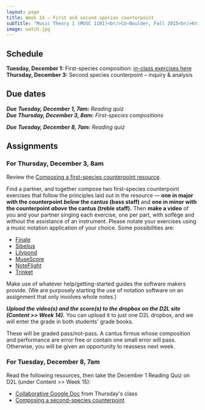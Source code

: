 ```yaml
---
layout: page
title: Week 14 – First and second species counterpoint
subTitle: "Music Theory 1 (MUSC 1101)<br/>CU–Boulder, Fall 2015<br/>Kris Shaffer, Ph.D. – instructor"
image: watch.jpg
---
```


## Schedule

**Tuesday, December 1:** First-species composition: [in-class exercises here](/FirstSpeciesExercises/)  
**Thursday, December 3:** Second species counterpoint – inquiry & analysis

## Due dates

***Due Tuesday, December 1, 7am:*** *Reading quiz*   
***Due Thursday, December 3, 8am:*** *First-species compositions*   

***Due Tuesday, December 8, 7am:*** *Reading quiz*   


## Assignments

### For Thursday, December 3, 8am

Review the [Composing a first-species counterpoint resource](http://openmusictheory.com/firstSpecies.html).

Find a partner, and together compose two first-species counterpoint exercises that follow the principles laid out in the resource — **one in major with the counterpoint *below* the cantus (bass staff)** and **one in minor with the counterpoint *above* the cantus (treble staff).** Then **make a video** of you and your partner singing each exercise, one per part, with solfège and without the assistance of an instrument. Please notate your exercises using a music notation application of your choice. Some possibilities are:

- [Finale](http://finalemusic.com)  
- [Sibelius](http://sibelius.com)  
- [Lilypond](http://lilypond.org)  
- [MuseScore](http://musescore.org)  
- [NoteFlight](http://noteflight.com)  
- [Trinket](http://openmusictheory.com/trinket.html)  

Make use of whatever help/getting-started guides the software makers provide. (We are purposely starting the use of notation software on an assignment that only involves whole notes.)

***Upload the video(s) and the score(s) to the dropbox on the D2L site (Content >> Week 14).*** You can upload it to just one D2L dropbox, and we will enter the grade in both students' grade books.

These will be graded pass/not-pass. A cantus firmus whose composition and performance are error free or contain one small error will pass. Otherwise, you will be given an opportunity to reassess next week.


### For Tuesday, December 8, 7am

Read the following resources, then take the December 1 Reading Quiz on D2L (under Content >> Week 15):

- [Collaborative Google Doc](https://drive.google.com/open?id=1EU5dwkUm6ChoitJlE6rpRKx-JXRX-bDSLeT65dVLKu8) from Thursday's class  
- [Composing a second-species counterpoint](http://openmusictheory.com/secondSpecies.html)  